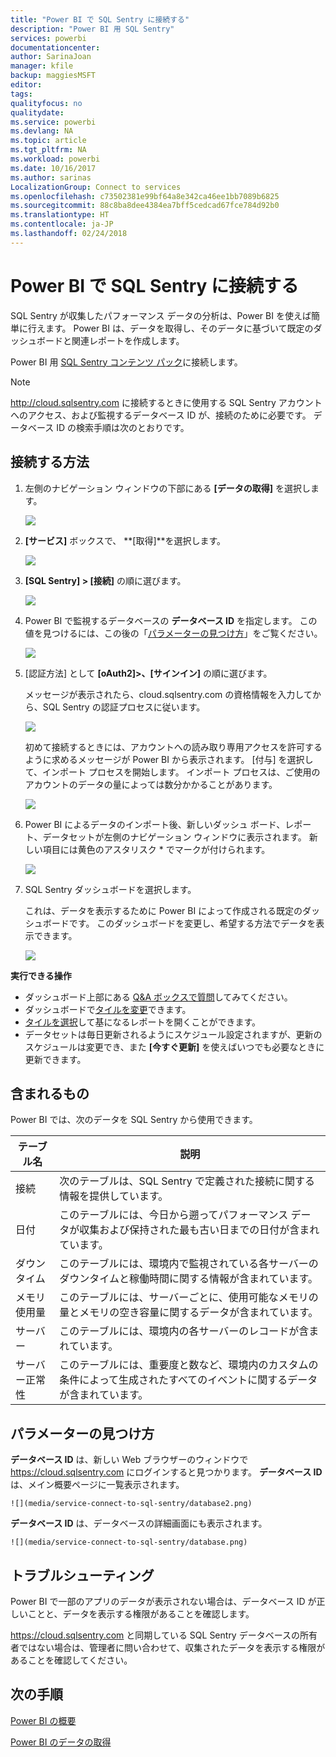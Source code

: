 ```yaml
---
title: "Power BI で SQL Sentry に接続する"
description: "Power BI 用 SQL Sentry"
services: powerbi
documentationcenter: 
author: SarinaJoan
manager: kfile
backup: maggiesMSFT
editor: 
tags: 
qualityfocus: no
qualitydate: 
ms.service: powerbi
ms.devlang: NA
ms.topic: article
ms.tgt_pltfrm: NA
ms.workload: powerbi
ms.date: 10/16/2017
ms.author: sarinas
LocalizationGroup: Connect to services
ms.openlocfilehash: c73502381e99bf64a8e342ca46ee1bb7089b6825
ms.sourcegitcommit: 88c8ba8dee4384ea7bff5cedcad67fce784d92b0
ms.translationtype: HT
ms.contentlocale: ja-JP
ms.lasthandoff: 02/24/2018
---
```

# <a name="connect-to-sql-sentry-with-power-bi"></a>Power BI で SQL Sentry に接続する
SQL Sentry が収集したパフォーマンス データの分析は、Power BI を使えば簡単に行えます。 Power BI は、データを取得し、そのデータに基づいて既定のダッシュボードと関連レポートを作成します。

Power BI 用 [SQL Sentry コンテンツ パック](https://app.powerbi.com/groups/me/getdata/services/sql-sentry)に接続します。

>[!NOTE]
>http://cloud.sqlsentry.com に接続するときに使用する SQL Sentry アカウントへのアクセス、および監視するデータベース ID が、接続のために必要です。  データベース ID の検索手順は次のとおりです。

## <a name="how-to-connect"></a>接続する方法
1. 左側のナビゲーション ウィンドウの下部にある **[データの取得]** を選択します。
   
   ![](media/service-connect-to-sql-sentry/pbi_getdata.png)
2. **[サービス]** ボックスで、 **[取得]**を選択します。
   
   ![](media/service-connect-to-sql-sentry/pbi_getservices.png) 
3. **[SQL Sentry] \> [接続]** の順に選びます。
   
   ![](media/service-connect-to-sql-sentry/sqlsentry.png)
4. Power BI で監視するデータベースの **データベース ID** を指定します。 この値を見つけるには、この後の「[パラメーターの見つけ方](#FindingParams)」をご覧ください。
   
   ![](media/service-connect-to-sql-sentry/img2400.png)
5. [認証方法] として **[oAuth2]\>、[サインイン]** の順に選びます。
   
   メッセージが表示されたら、cloud.sqlsentry.com の資格情報を入力してから、SQL Sentry の認証プロセスに従います。
   
   ![](media/service-connect-to-sql-sentry/img6400.png)
   
   初めて接続するときには、アカウントへの読み取り専用アクセスを許可するように求めるメッセージが Power BI から表示されます。 [付与] を選択して、インポート プロセスを開始します。  インポート プロセスは、ご使用のアカウントのデータの量によっては数分かかることがあります。
   
   ![](media/service-connect-to-sql-sentry/img7400.png)
6. Power BI によるデータのインポート後、新しいダッシュ ボード、レポート、データセットが左側のナビゲーション ウィンドウに表示されます。 新しい項目には黄色のアスタリスク \* でマークが付けられます。
   
   ![](media/service-connect-to-sql-sentry/img8200.png)
7. SQL Sentry ダッシュボードを選択します。
   
   これは、データを表示するために Power BI によって作成される既定のダッシュボードです。 このダッシュボードを変更し、希望する方法でデータを表示できます。
   
   ![](media/service-connect-to-sql-sentry/img9dashboard800.png)

**実行できる操作**

* ダッシュボード上部にある [Q&A ボックスで質問](power-bi-q-and-a.md)してみてください。
* ダッシュボードで[タイルを変更](service-dashboard-edit-tile.md)できます。
* [タイルを選択](service-dashboard-tiles.md)して基になるレポートを開くことができます。
* データセットは毎日更新されるようにスケジュール設定されますが、更新のスケジュールは変更でき、また **[今すぐ更新]** を使えばいつでも必要なときに更新できます。

## <a name="whats-included"></a>含まれるもの
Power BI では、次のデータを SQL Sentry から使用できます。

| テーブル名 | 説明 |
| --- | --- |
| 接続 |次のテーブルは、SQL Sentry で定義された接続に関する情報を提供しています。 |
| 日付<br /> |このテーブルには、今日から遡ってパフォーマンス データが収集および保持された最も古い日までの日付が含まれています。 |
| ダウンタイム<br /> |このテーブルには、環境内で監視されている各サーバーのダウンタイムと稼働時間に関する情報が含まれています。 |
| メモリ使用量<br /> |このテーブルには、サーバーごとに、使用可能なメモリの量とメモリの空き容量に関するデータが含まれています。<br /> |
| サーバー<br /> |このテーブルには、環境内の各サーバーのレコードが含まれています。 |
| サーバー正常性<br /> |このテーブルには、重要度と数など、環境内のカスタムの条件によって生成されたすべてのイベントに関するデータが含まれています。 |

<a name="FindingParams"></a>

## <a name="finding-parameters"></a>パラメーターの見つけ方
**データベース ID** は、新しい Web ブラウザーのウィンドウで <https://cloud.sqlsentry.com> にログインすると見つかります。  **データベース ID** は、メイン概要ページに一覧表示されます。

    ![](media/service-connect-to-sql-sentry/database2.png)

**データベース ID** は、データベースの詳細画面にも表示されます。

    ![](media/service-connect-to-sql-sentry/database.png)


## <a name="troubleshooting"></a>トラブルシューティング
Power BI で一部のアプリのデータが表示されない場合は、データベース ID が正しいことと、データを表示する権限があることを確認します。 

<https://cloud.sqlsentry.com> と同期している SQL Sentry データベースの所有者ではない場合は、管理者に問い合わせて、収集されたデータを表示する権限があることを確認してください。

## <a name="next-steps"></a>次の手順
[Power BI の概要](service-get-started.md)

[Power BI のデータの取得](service-get-data.md)

